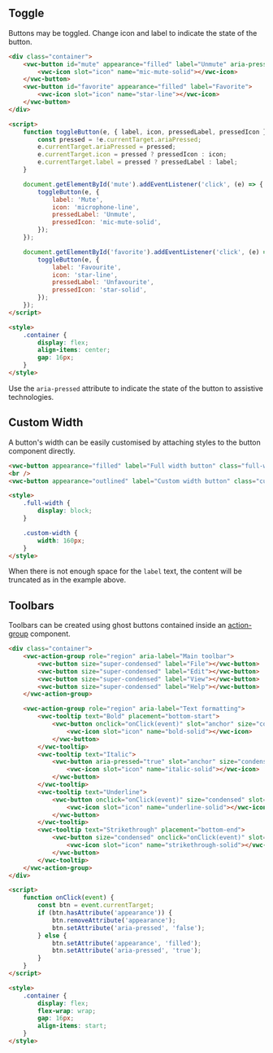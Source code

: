 ## Toggle

Buttons may be toggled. Change icon and label to indicate the state of the button.

```html preview center 72px
<div class="container">
	<vwc-button id="mute" appearance="filled" label="Unmute" aria-pressed="true">
		<vwc-icon slot="icon" name="mic-mute-solid"></vwc-icon>
	</vwc-button>
	<vwc-button id="favorite" appearance="filled" label="Favorite">
		<vwc-icon slot="icon" name="star-line"></vwc-icon>
	</vwc-button>
</div>

<script>
	function toggleButton(e, { label, icon, pressedLabel, pressedIcon }) {
		const pressed = !e.currentTarget.ariaPressed;
		e.currentTarget.ariaPressed = pressed;
		e.currentTarget.icon = pressed ? pressedIcon : icon;
		e.currentTarget.label = pressed ? pressedLabel : label;
	}

	document.getElementById('mute').addEventListener('click', (e) => {
		toggleButton(e, {
			label: 'Mute',
			icon: 'microphone-line',
			pressedLabel: 'Unmute',
			pressedIcon: 'mic-mute-solid',
		});
	});

	document.getElementById('favorite').addEventListener('click', (e) => {
		toggleButton(e, {
			label: 'Favourite',
			icon: 'star-line',
			pressedLabel: 'Unfavourite',
			pressedIcon: 'star-solid',
		});
	});
</script>

<style>
	.container {
		display: flex;
		align-items: center;
		gap: 16px;
	}
</style>
```

<vwc-note connotation="information">
	<vwc-icon slot="icon" name="info-line"></vwc-icon>

Use the `aria-pressed` attribute to indicate the state of the button to assistive technologies.

</vwc-note>

## Custom Width

A button's width can be easily customised by attaching styles to the button component directly.

```html preview
<vwc-button appearance="filled" label="Full width button" class="full-width"></vwc-button>
<br />
<vwc-button appearance="outlined" label="Custom width button" class="custom-width"></vwc-button>

<style>
	.full-width {
		display: block;
	}

	.custom-width {
		width: 160px;
	}
</style>
```

<vwc-note connotation="warning" headline="Use custom width buttons with caution">
	<vwc-icon slot="icon" name="warning-line" label="Warning:"></vwc-icon>

When there is not enough space for the `label` text, the content will be truncated as in the example above.

</vwc-note>

## Toolbars

Toolbars can be created using ghost buttons contained inside an [action-group](/components/action-group) component.

```html preview 115px
<div class="container">
	<vwc-action-group role="region" aria-label="Main toolbar">
		<vwc-button size="super-condensed" label="File"></vwc-button>
		<vwc-button size="super-condensed" label="Edit"></vwc-button>
		<vwc-button size="super-condensed" label="View"></vwc-button>
		<vwc-button size="super-condensed" label="Help"></vwc-button>
	</vwc-action-group>

	<vwc-action-group role="region" aria-label="Text formatting">
		<vwc-tooltip text="Bold" placement="bottom-start">
			<vwc-button onclick="onClick(event)" slot="anchor" size="condensed">
				<vwc-icon slot="icon" name="bold-solid"></vwc-icon>
			</vwc-button>
		</vwc-tooltip>
		<vwc-tooltip text="Italic">
			<vwc-button aria-pressed="true" slot="anchor" size="condensed" appearance="filled" onclick="onClick(event)">
				<vwc-icon slot="icon" name="italic-solid"></vwc-icon>
			</vwc-button>
		</vwc-tooltip>
		<vwc-tooltip text="Underline">
			<vwc-button onclick="onClick(event)" size="condensed" slot="anchor">
				<vwc-icon slot="icon" name="underline-solid"></vwc-icon>
			</vwc-button>
		</vwc-tooltip>
		<vwc-tooltip text="Strikethrough" placement="bottom-end">
			<vwc-button size="condensed" onclick="onClick(event)" slot="anchor">
				<vwc-icon slot="icon" name="strikethrough-solid"></vwc-icon>
			</vwc-button>
		</vwc-tooltip>
	</vwc-action-group>
</div>

<script>
	function onClick(event) {
		const btn = event.currentTarget;
		if (btn.hasAttribute('appearance')) {
			btn.removeAttribute('appearance');
			btn.setAttribute('aria-pressed', 'false');
		} else {
			btn.setAttribute('appearance', 'filled');
			btn.setAttribute('aria-pressed', 'true');
		}
	}
</script>

<style>
	.container {
		display: flex;
		flex-wrap: wrap;
		gap: 16px;
		align-items: start;
	}
</style>
```
